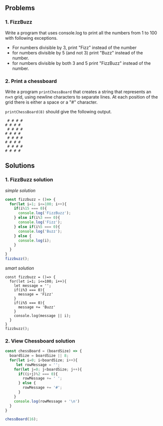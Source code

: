 ## Problems
### 1. FizzBuzz
Write a program that uses console.log to print all the numbers from 1 to 100 with following exceptions.
* For numbers divisible by 3, print "Fizz" instead of the number
* for numbers divisible by 5 (and not 3) print "Buzz" instead of the number.
* for numbers divisible by both 3 and 5 print "FizzBuzz" instead of the number.
### 2. Print a chessboard
Write a program `printChessBoard` that creates a string that represents an n×n grid, using newline characters to separate lines. At each position of the grid there is either a space or a "#" character.

`printChessBoard(8)` should give the following output.

````
 # # # #
# # # # 
 # # # #
# # # # 
 # # # #
# # # # 
 # # # #
# # # #
````

## Solutions
### 1. FizzBuzz solution

_simple solution_
```` javascript
const fizzbuzz = ()=> {
  for(let i=1; i<=100; i++){
    if(i%15 === 0){
      console.log('FizzBuzz');
    } else if(i%3 === 0){
      console.log('Fizz');
    } else if(i%5 === 0){
      console.log('Buzz');
    } else {
      console.log(i);
    }
  }
}
fizzbuzz();
````
_smart solution_
```` javasctipt
const fizzbuzz = ()=> {
  for(let i=1; i<=100; i++){
    let message = '';
    if(i%3 === 0){
      message = 'Fizz'
    } 
    if(i%5 === 0){
      message += 'Buzz'
    }
    console.log(message || i);
  }
}
fizzbuzz();
````
### 2. View Chessboard solution

```` javascript
const chessBoard = (boardSize) => {
  boardSize = boardSize || 8;
  for(let i=0; i<boardSize; i++){
     let rowMessage = '';
    for(let j=0; j<boardSize; j++){
      if((i+j)%2 === 0){
        rowMessage += ' ';
      } else {
        rowMessage += '#';
      }
    }
    console.log(rowMessage + '\n')
  }
}

chessBoard(16);
````

